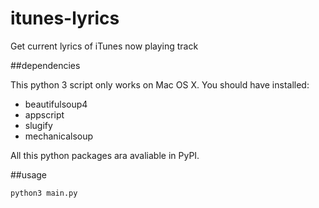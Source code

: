 itunes-lyrics
=============

Get current lyrics of iTunes now playing track

##dependencies

This python 3 script only works on Mac OS X. You should have installed:

* beautifulsoup4
* appscript
* slugify
* mechanicalsoup

All this python packages ara avaliable in PyPI.

##usage

	python3 main.py